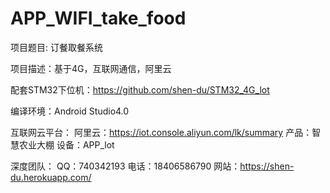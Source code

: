 # APP_WIFI_take_food

项目题目: 订餐取餐系统

项目描述：基于4G，互联网通信，阿里云

配套STM32下位机：https://github.com/shen-du/STM32_4G_lot

编译环境：Android Studio4.0

互联网云平台： 
  阿里云：https://iot.console.aliyun.com/lk/summary 
  产品：智慧农业大棚 
  设备：APP_lot

深度团队：
  QQ：740342193 
  电话：18406586790 
  网站：https://shen-du.herokuapp.com/
